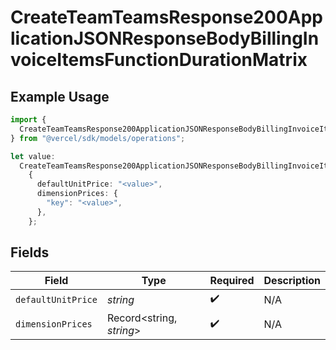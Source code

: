 # CreateTeamTeamsResponse200ApplicationJSONResponseBodyBillingInvoiceItemsFunctionDurationMatrix

## Example Usage

```typescript
import {
  CreateTeamTeamsResponse200ApplicationJSONResponseBodyBillingInvoiceItemsFunctionDurationMatrix,
} from "@vercel/sdk/models/operations";

let value:
  CreateTeamTeamsResponse200ApplicationJSONResponseBodyBillingInvoiceItemsFunctionDurationMatrix =
    {
      defaultUnitPrice: "<value>",
      dimensionPrices: {
        "key": "<value>",
      },
    };
```

## Fields

| Field                    | Type                     | Required                 | Description              |
| ------------------------ | ------------------------ | ------------------------ | ------------------------ |
| `defaultUnitPrice`       | *string*                 | :heavy_check_mark:       | N/A                      |
| `dimensionPrices`        | Record<string, *string*> | :heavy_check_mark:       | N/A                      |